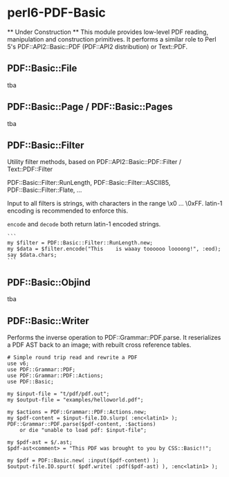 perl6-PDF-Basic
===============

** Under Construction ** This module provides low-level PDF reading, manipulation and construction primitives. It performs a similar role to Perl 5's PDF::API2::Basic::PDF (PDF::API2 distribution) or Text::PDF.

## PDF::Basic::File

tba

## PDF::Basic::Page / PDF::Basic::Pages

tba

## PDF::Basic::Filter

Utility filter methods, based on PDF::API2::Basic::PDF::Filter / Text::PDF::Filter

PDF::Basic::Filter::RunLength, PDF::Basic::Filter::ASCII85, PDF::Basic::Filter::Flate, ...

Input to all filters is strings, with characters in the range \x0 ... \0xFF. latin-1 encoding
is recommended to enforce this.

`encode` and `decode` both return latin-1 encoded strings.

    ```
    my $filter = PDF::Basic::Filter::RunLength.new;
    my $data = $filter.encode("This    is waaay toooooo loooong!", :eod);
    say $data.chars;
    ```

## PDF::Basic::Objind

tba

## PDF::Basic::Writer

Performs the inverse operation to PDF::Grammar::PDF.parse. It reserializes a PDF AST back to an image;
with rebuilt cross reference tables.

```
# Simple round trip read and rewrite a PDF
use v6;
use PDF::Grammar::PDF;
use PDF::Grammar::PDF::Actions;
use PDF::Basic;

my $input-file = "t/pdf/pdf.out";
my $output-file = "examples/helloworld.pdf";

my $actions = PDF::Grammar::PDF::Actions.new;
my $pdf-content = $input-file.IO.slurp( :enc<latin1> );
PDF::Grammar::PDF.parse($pdf-content, :$actions)
    or die "unable to load pdf: $input-file";

my $pdf-ast = $/.ast;
$pdf-ast<comment> = "This PDF was brought to you by CSS::Basic!!";

my $pdf = PDF::Basic.new( :input($pdf-content) );
$output-file.IO.spurt( $pdf.write( :pdf($pdf-ast) ), :enc<latin1> );
```
